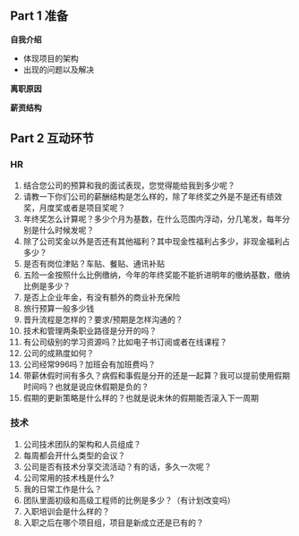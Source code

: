 ## Part 1 准备

**自我介绍**

- 体现项目的架构
- 出现的问题以及解决

**离职原因**

**薪资结构**

## Part 2 互动环节

### HR

1. 结合您公司的预算和我的面试表现，您觉得能给我到多少呢？
2. 请教一下你们公司的薪酬结构是怎么样的，除了年终奖之外是不是还有绩效奖，月度奖或者是项目奖呢？
3. 年终奖怎么计算呢？多少个月为基数，在什么范围内浮动，分几笔发，每年分别是什么时候发呢？
4. 除了公司奖金以外是否还有其他福利？其中现金性福利占多少，非现金福利占多少？
5. 是否有岗位津贴？车贴、餐贴、通讯补贴
6. 五险一金按照什么比例缴纳，今年的年终奖能不能折进明年的缴纳基数，缴纳比例是多少？
7. 是否上企业年金，有没有额外的商业补充保险
8. 旅行预算一般多少钱
9. 晋升流程是怎样的？要求/预期是怎样沟通的？
10. 技术和管理两条职业路径是分开的吗？
11. 有公司级别的学习资源吗？比如电子书订阅或者在线课程？
12. 公司的成熟度如何？
13. 公司经常996吗？加班会有加班费吗？
14. 带薪休假时间有多久？病假和事假是分开的还是一起算？我可以提前使用假期时间吗？也就是说应休假期是负的？
15. 假期的更新策略是什么样的？也就是说未休的假期能否滚入下一周期

### 技术

1. 公司技术团队的架构和人员组成？
2. 每周都会开什么类型的会议？
3. 公司是否有技术分享交流活动？有的话，多久一次呢？
4. 公司常用的技术栈是什么?
5. 我的日常工作是什么？
6. 团队里面初级和高级工程师的比例是多少？（有计划改变吗）
7. 入职培训会是什么样的？
8. 入职之后在哪个项目组，项目是新成立还是已有的？

